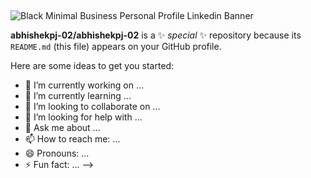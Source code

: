 ## 
![Black Minimal Business Personal Profile Linkedin Banner](https://github.com/user-attachments/assets/c0b9762e-6a99-4bb5-a319-edcecc4a9e26)


**abhishekpj-02/abhishekpj-02** is a ✨ _special_ ✨ repository because its `README.md` (this file) appears on your GitHub profile.

Here are some ideas to get you started:

- 🔭 I’m currently working on ...
- 🌱 I’m currently learning ...
- 👯 I’m looking to collaborate on ...
- 🤔 I’m looking for help with ...
- 💬 Ask me about ...
- 📫 How to reach me: ...
- 😄 Pronouns: ...
- ⚡ Fun fact: ...
-->
